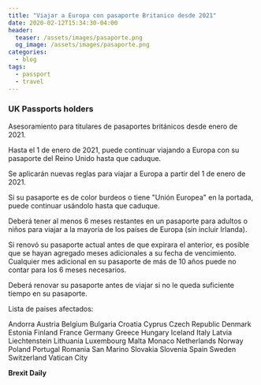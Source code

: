 ```yaml
---
title: "Viajar a Europa con pasaporte Britanico desde 2021"
date: 2020-02-12T15:34:30-04:00
header:
  teaser: /assets/images/pasaporte.png
  og_image: /assets/images/pasaporte.png
categories:
  - blog
tags:
  - passport
  - travel
---
```


### UK Passports holders ###

Asesoramiento para titulares de pasaportes británicos desde enero de 2021.

Hasta el 1 de enero de 2021, puede continuar viajando a Europa con su pasaporte del Reino Unido hasta que caduque.

Se aplicarán nuevas reglas para viajar a Europa a partir del 1 de enero de 2021.

Si su pasaporte es de color burdeos o tiene "Unión Europea" en la portada, puede continuar usándolo hasta que caduque.

Deberá tener al menos 6 meses restantes en un pasaporte para adultos o niños para viajar a la mayoría de los países de Europa (sin incluir Irlanda).

Si renovó su pasaporte actual antes de que expirara el anterior, es posible que se hayan agregado meses adicionales a su fecha de vencimiento. Cualquier mes adicional en su pasaporte de más de 10 años puede no contar para los 6 meses necesarios.

Deberá renovar su pasaporte antes de viajar si no le queda suficiente tiempo en su pasaporte.

Lista de paises afectados:

Andorra
Austria
Belgium
Bulgaria
Croatia
Cyprus
Czech Republic
Denmark
Estonia
Finland
France
Germany
Greece
Hungary
Iceland
Italy
Latvia
Liechtenstein
Lithuania
Luxembourg
Malta
Monaco
Netherlands
Norway
Poland
Portugal
Romania
San Marino
Slovakia
Slovenia
Spain
Sweden
Switzerland
Vatican City

**Brexit Daily**
